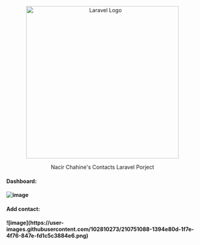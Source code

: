 <p align="center"><a href="https://laravel.com" target="_blank"><img src="https://raw.githubusercontent.com/laravel/art/master/logo-lockup/5%20SVG/2%20CMYK/1%20Full%20Color/laravel-logolockup-cmyk-red.svg" width="400" alt="Laravel Logo"></a></p>

<p align="center">
Nacir Chahine's Contacts Laravel Porject
</p>
<h4>Dashboard:<h4/>

![image](https://user-images.githubusercontent.com/102810273/210751919-ded94964-4c6e-4e78-9c60-d2d3bee950e3.png)


<h4> Add contact: <h4/>
![image](https://user-images.githubusercontent.com/102810273/210751088-1394e80d-1f7e-4f76-847e-fd1c5c3884e6.png)
